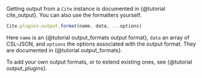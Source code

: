 Getting output from a `Cite` instance is documented in {@tutorial cite_output}. You can also use the formatters yourself.

```js
Cite.plugins.output.format(name, data, ...options)
```

Here `name` is an {@tutorial output_formats output format}, `data` an array of CSL-JSON, and `options` the options associated with the output format. They are documented in {@tutorial output_formats}.

To add your own output formats, or to extend existing ones, see {@tutorial output_plugins}.
